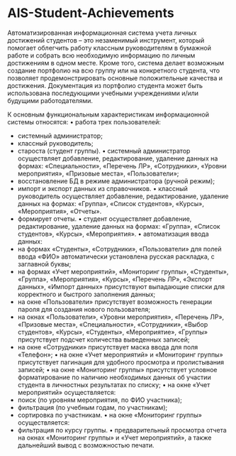 # AIS-Student-Achievements
Автоматизированная информационная система учета личных достижений студентов – это незаменимый инструмент, 
который помогает облегчить работу классным руководителям в бумажной работе и собрать всю необходимую информацию
по личным достижениям в одном месте. Кроме того, система делает возможным создание портфолио на всю группу или
на конкретного студента, что позволяет продемонстрировать основные положительные качества и достижения. 
Документация из портфолио студента может быть использована последующими учебными учреждениями и/или будущими работодателями.

К основным функциональным характеристикам информационной системы относятся:
• работа трех пользователей:
- системный администратор;
- классный руководитель;
- староста (студент группы).
• системный администратор осуществляет добавление, редактирование, удаление данных на формах: «Специальности», «Перечень ЛР», «Сотрудники», «Уровни мероприятия», «Призовые места», «Пользователи»;
- восстановление БД в режиме администратора (ручной режим);
- импорт и экспорт данных из справочников.
• классный руководитель осуществляет добавление, редактирование, удаление данных на формах: «Группа», «Список студентов», «Курсы», «Мероприятия», «Отчеты».
- формирует отчеты.
• студент осуществляет добавление, редактирование, удаление данных на формах: «Группа», «Список студентов», «Курсы», «Мероприятия».
• автоматизация ввода данных:
- на формах «Студенты», «Сотрудники», «Пользователи» для полей ввода «ФИО» автоматически установлена русская раскладка, с заглавной буквы;
- на формах «Учет мероприятий», «Мониторинг группы», «Студенты», «Группа», «Мероприятия», «Курсы», «Перечень ЛР», «Экспорт данных», «Импорт данных» присутствуют выпадающие списки для корректного и быстрого заполнения данных;
- на окне «Пользователи» присутствует возможность генерации пароля для создания нового пользователя;
- на окнах «Пользователи», «Уровни мероприятия», «Перечень ЛР», «Призовые места», «Специальности», «Сотрудники», «Выбор студентов», «Курсы», «Студенты», «Мероприятие», «Группы» присутствует подсчет количества выведенных записей;
- на окне «Сотрудники» присутствует маска ввода для поля «Телефон»;
• на окне «Учет мероприятий» и «Мониторинг группы» присутствует пагинация для удобного просмотра и пролистывания записей;
• на окне «Мониторинг группы» присутствует условное форматирование по наличию необходимых данных об участии студента в личностных результатах по списку;
• на окне «Учет мероприятий» осуществляется:
- поиск (по уровням мероприятия, по ФИО участника);
- фильтрация (по учебным годам, по участникам);
- сортировка по участникам.
• на окне «Мониторинг группы» осуществляется:
- фильтрация по курсу группы.
• предварительный просмотра отчета на окнах «Мониторинг группы» и «Учет мероприятий», а также дальнейший вывод с возможностью печати.
